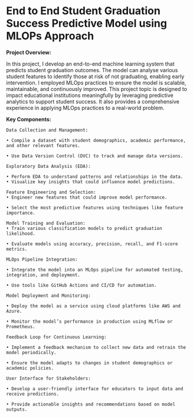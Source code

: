 # End to End Student Graduation Success Predictive Model using MLOPs Approach


**Project Overview:**

In this project, I develop an end-to-end machine learning system that predicts student
graduation outcomes. The model can analyse various student features to identify those at risk
of not graduating, enabling early intervention. l employed MLOps practices to ensure the
model is scalable, maintainable, and continuously improved. This project topic is designed to
impact educational institutions meaningfully by leveraging predictive analytics to support
student success. It also provides a comprehensive experience in applying MLOps practices to
a real-world problem.

**Key Components:**

	Data Collection and Management:

	• Compile a dataset with student demographics, academic performance, and other relevant features.

	• Use Data Version Control (DVC) to track and manage data versions.

	Exploratory Data Analysis (EDA):

	• Perform EDA to understand patterns and relationships in the data.
	• Visualize key insights that could influence model predictions.

	Feature Engineering and Selection:
	• Engineer new features that could improve model performance.

	• Select the most predictive features using techniques like feature importance.

	Model Training and Evaluation:
	• Train various classification models to predict graduation likelihood.

	• Evaluate models using accuracy, precision, recall, and F1-score metrics.

	MLOps Pipeline Integration:

	• Integrate the model into an MLOps pipeline for automated testing, integration, and deployment.

	• Use tools like GitHub Actions and CI/CD for automation.

	Model Deployment and Monitoring:

	• Deploy the model as a service using cloud platforms like AWS and Azure.

	• Monitor the model’s performance in production using MLflow or Prometheus.

	Feedback Loop for Continuous Learning:

	• Implement a feedback mechanism to collect new data and retrain the model periodically.

	• Ensure the model adapts to changes in student demographics or academic policies.

	User Interface for Stakeholders:

	• Develop a user-friendly interface for educators to input data and receive predictions.

	• Provide actionable insights and recommendations based on model outputs.
